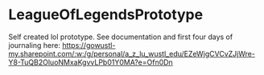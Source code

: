 # LeagueOfLegendsPrototype
Self created lol prototype. See documentation and first four days of journaling here: https://gowustl-my.sharepoint.com/:w:/g/personal/a_z_lu_wustl_edu/EZeWjgCVCvZJjWre-Y8-TuQB2OluoNMxaKgvvLPb01Y0MA?e=Ofn0Dn
